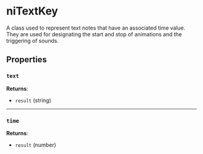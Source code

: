 # niTextKey
<div class="search_terms" style="display: none">nitextkey, textkey</div>

<!---
	This file is autogenerated. Do not edit this file manually. Your changes will be ignored.
	More information: https://github.com/MWSE/MWSE/tree/master/docs
-->

A class used to represent text notes that have an associated time value. They are used for designating the start and stop of animations and the triggering of sounds.

## Properties

### `text`
<div class="search_terms" style="display: none">text</div>



**Returns**:

* `result` (string)

***

### `time`
<div class="search_terms" style="display: none">time</div>



**Returns**:

* `result` (number)


